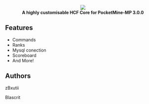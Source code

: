 <p align="center">
    <a href="https://pmmp.io"><img src="http://cdn.pocketmine.net/img/PocketMine-MP-h.png"></img></a><br>
    <b>A highly customisable HCF Core for PocketMine-MP 3.0.0</b>

## Features

* Commands
* Ranks
* Mysql conection
* Scoreboard
* And More!

## Authors

zBxutii

Blascrit
